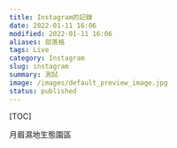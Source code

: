 ```yaml
---
title: Instagram的記錄
date: 2022-01-11 16:06
modified: 2022-01-11 16:06
aliases: 部落格 
tags: Live
category: Instagram
slug: instagram
summary: 測試
image: /images/default_preview_image.jpg
status: published
---
```


[TOC]


月眉濕地生態園區
<div class="elegant-instagram" data-instagram-id="CXU3H8uJjBH8fKu_ambJs9kQk_fMd-7nuceobQ0"></div>